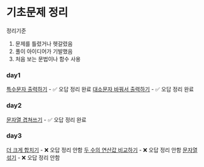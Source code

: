 # 기초문제 정리  
정리기준
1. 문제를 틀렸거나 헷갈렸음
2. 풀이 아이디어가 기발했음
3. 처음 보는 문법이나 함수 사용

### day1
[특수문자 출력하기](./day1_특수문자%20출력하기.py) - ✅ 오답 정리 완료
[대소문자 바꿔서 출력하기](./day1_대소문자%20바꿔서%20출력하기.py) - ✅ 오답 정리 완료

### day2
[문자열 겹쳐쓰기](./day2_문자열%20겹쳐쓰기.py) - ✅ 오답 정리 완료

### day3
[더 크게 합치기](day3_더%20크게%20합치기.py) - ❌ 오답 정리 안함
[두 수의 연산값 비교하기](./day3_두%20수의%20연산값%20비교하기.py) - ❌ 오답 정리 안함
[문자열 섞기](./day3_문자열섞기.py) - ❌ 오답 정리 안함
